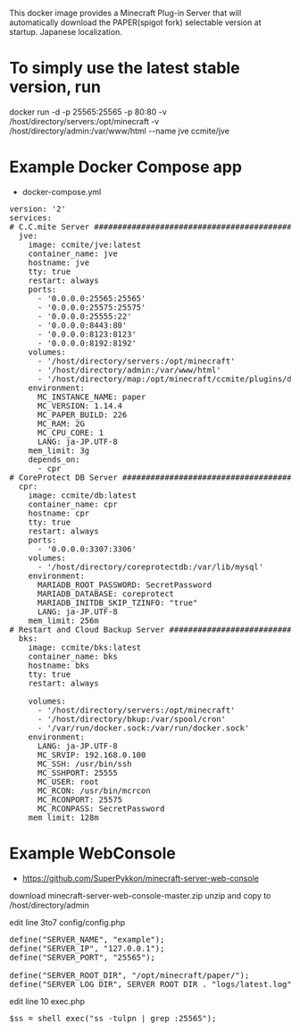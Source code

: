 This docker image provides a Minecraft Plug-in Server that will automatically download the PAPER(spigot fork) selectable version at startup.
Japanese localization.

# To simply use the latest stable version, run
docker run -d -p 25565:25565 -p 80:80 -v /host/directory/servers:/opt/minecraft -v /host/directory/admin:/var/www/html --name jve ccmite/jve


# Example Docker Compose app

* docker-compose.yml

<pre>
version: '2'
services:
# C.C.mite Server ###################################################
  jve:
    image: ccmite/jve:latest
    container_name: jve
    hostname: jve
    tty: true
    restart: always
    ports:
      - '0.0.0.0:25565:25565'
      - '0.0.0.0:25575:25575'
      - '0.0.0.0:25555:22'
      - '0.0.0.0:8443:80'
      - '0.0.0.0:8123:8123'
      - '0.0.0.0:8192:8192'
    volumes:
      - '/host/directory/servers:/opt/minecraft'
      - '/host/directory/admin:/var/www/html'
      - '/host/directory/map:/opt/minecraft/ccmite/plugins/dynmap/web'
    environment:
      MC_INSTANCE_NAME: paper
      MC_VERSION: 1.14.4
      MC_PAPER_BUILD: 226
      MC_RAM: 2G
      MC_CPU_CORE: 1
      LANG: ja-JP.UTF-8
    mem_limit: 3g
    depends_on:
      - cpr
# CoreProtect DB Server ##############################################
  cpr:
    image: ccmite/db:latest
    container_name: cpr
    hostname: cpr
    tty: true
    restart: always
    ports:
      - '0.0.0.0:3307:3306'
    volumes:
      - '/host/directory/coreprotectdb:/var/lib/mysql'
    environment:
      MARIADB_ROOT_PASSWORD: SecretPassword
      MARIADB_DATABASE: coreprotect
      MARIADB_INITDB_SKIP_TZINFO: "true"
      LANG: ja-JP.UTF-8
    mem_limit: 256m
# Restart and Cloud Backup Server ###################################################
  bks:
    image: ccmite/bks:latest
    container_name: bks
    hostname: bks
    tty: true
    restart: always
   
    volumes:
      - '/host/directory/servers:/opt/minecraft'
      - '/host/directory/bkup:/var/spool/cron'
      - '/var/run/docker.sock:/var/run/docker.sock'
    environment:
      LANG: ja-JP.UTF-8
      MC_SRVIP: 192.168.0.100
      MC_SSH: /usr/bin/ssh
      MC_SSHPORT: 25555
      MC_USER: root
      MC_RCON: /usr/bin/mcrcon
      MC_RCONPORT: 25575
      MC_RCONPASS: SecretPassword
    mem_limit: 128m
</pre>


# Example WebConsole

* https://github.com/SuperPykkon/minecraft-server-web-console

download minecraft-server-web-console-master.zip
unzip and copy to /host/directory/admin

edit line 3to7 config/config.php

<pre>
define("SERVER_NAME", "example");
define("SERVER_IP", "127.0.0.1");
define("SERVER_PORT", "25565");

define("SERVER_ROOT_DIR", "/opt/minecraft/paper/");
define("SERVER_LOG_DIR", SERVER_ROOT_DIR . "logs/latest.log");
</pre>

edit line 10 exec.php
<pre>
$ss = shell_exec("ss -tulpn | grep :25565");
</pre>
